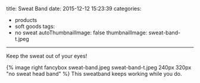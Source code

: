 title: Sweat Band
date: 2015-12-12 15:23:39
categories:
 - products
 - soft goods
tags:
 - no sweat
autoThumbnailImage: false
thumbnailImage: sweat-band-t.jpeg
---
Keep the sweat out of your eyes!
<!-- excerpt -->
{% image right fancybox sweat-band.jpeg sweat-band-t.jpeg 240px 320px "no sweat head band" %}
This sweatband keeps working while you do.
